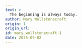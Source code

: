 ```yaml
---
text: >
  The beginning is always today.
author: Mary Wollstonecraft
origin: 1
origin_url:
id: mary_wollstonecraft-1
date: 2025-09-02 
---
```

